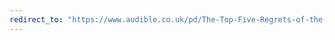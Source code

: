 ```yaml
---
redirect_to: "https://www.audible.co.uk/pd/The-Top-Five-Regrets-of-the-Dying-Audiobook/B075Y2NHMJ"
---
```

